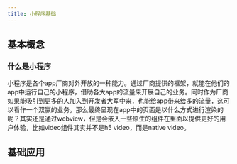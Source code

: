 ```yaml
---
title: 小程序基础
---
```


## 基本概念


### 什么是小程序

小程序是各个app厂商对外开放的一种能力。通过厂商提供的框架，就能在他们的app中运行自己的小程序，借助各大app的流量来开展自己的业务。同时作为厂商如果能吸引到更多的人加入到开发者大军中来，也能给app带来给多的流量，这可以看作一个双赢的业务。那么最终呈现在app中的页面是以什么方式进行渲染的呢？其实还是通过webview，但是会嵌入一些原生的组件在里面以提供更好的用户体验，比如video组件其实并不是h5 video，而是native video。





## 基础应用


